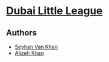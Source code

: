 # [Dubai Little League](http://dubailittleleague.netlify.app)

## Authors

* [Seyhan Van Khan](https://github.com/seyhanvankhan)
* [Alizeh Khan](https://github.com/alizehkhan)
